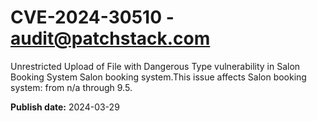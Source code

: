 # CVE-2024-30510 - audit@patchstack.com

Unrestricted Upload of File with Dangerous Type vulnerability in Salon Booking System Salon booking system.This issue affects Salon booking system: from n/a through 9.5.



**Publish date:** 2024-03-29
